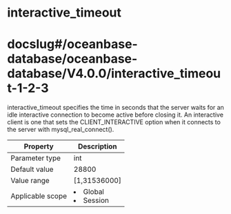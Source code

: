 interactive_timeout
========================================
# docslug#/oceanbase-database/oceanbase-database/V4.0.0/interactive_timeout-1-2-3
interactive_timeout specifies the time in seconds that the server waits for an idle interactive connection to become active before closing it. An interactive client is one that sets the CLIENT_INTERACTIVE option when it connects to the server with mysql_real_connect().


| **Property** | **Description** |
|--------|------------------------------------------------------------------------------------------------------------|
| Parameter type | int |
| Default value | 28800 |
| Value range | [1,31536000] |
| Applicable scope | <li> Global   <li> Session |


